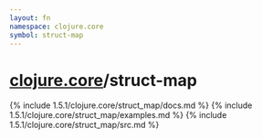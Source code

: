 ```yaml
---
layout: fn
namespace: clojure.core
symbol: struct-map
---
```


# [clojure.core](../)/struct-map

{% include 1.5.1/clojure.core/struct_map/docs.md %}
{% include 1.5.1/clojure.core/struct_map/examples.md %}
{% include 1.5.1/clojure.core/struct_map/src.md %}

